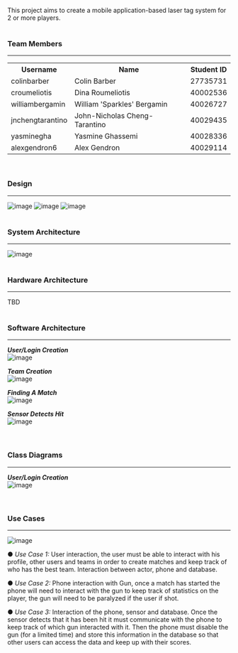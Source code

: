 This project aims to create a mobile application-based laser tag system for 2 or more players. 
<br><br>

### Team Members

***

<table style="width:100%">
  <tr>
    <th>Username</th>
    <th>Name</th> 
    <th>Student ID</th>
  </tr>
  <tr>
    <td>colinbarber</td>
    <td>Colin Barber</td> 
    <td>27735731</td>
  </tr>
  <tr>
    <td>croumeliotis</td>
    <td>Dina Roumeliotis</td> 
    <td>40002536</td>
  </tr>
  <tr>
    <td>williambergamin</td>
    <td>William 'Sparkles' Bergamin</td> 
    <td>40026727</td>
  </tr>
  <tr>
    <td>jnchengtarantino</td>
    <td>John-Nicholas Cheng-Tarantino</td> 
    <td>40029435</td>
  </tr>
  <tr>
    <td>yasminegha</td>
    <td>Yasmine Ghassemi</td> 
    <td>40028336</td>
  </tr>
  <tr>
    <td>alexgendron6</td>
    <td>Alex Gendron</td> 
    <td>40029114</td>
  </tr>
</table>
<br>

### Design

***

![image](https://user-images.githubusercontent.com/29033135/46921913-84eb6780-cfcf-11e8-99eb-fe53093a8ba5.png)
![image](https://user-images.githubusercontent.com/29033135/46921924-b19f7f00-cfcf-11e8-9799-0d9bb3b5b685.png)
![image](https://user-images.githubusercontent.com/29033135/46921930-c419b880-cfcf-11e8-8f9a-991647adf297.png)
<br><br>

### System Architecture

***

![image](https://user-images.githubusercontent.com/29033135/46921951-13f87f80-cfd0-11e8-9ef7-436e948d53fa.png)
<br><br>

### Hardware Architecture

***

TBD
<br><br>

### Software Architecture

***

_**User/Login Creation**_<br>
![image](https://user-images.githubusercontent.com/29033135/46921973-4609e180-cfd0-11e8-8639-c9e715e8391c.png)<br>

_**Team Creation**_<br>
![image](https://user-images.githubusercontent.com/29033135/46921980-5ae67500-cfd0-11e8-8623-471956a6c095.png)<br>

_**Finding A Match**_<br>
![image](https://user-images.githubusercontent.com/29033135/46921986-689bfa80-cfd0-11e8-8abb-5dda92b48505.png)<br>

_**Sensor Detects Hit**_<br>
![image](https://user-images.githubusercontent.com/29033135/46922004-76ea1680-cfd0-11e8-9f87-8fd2a4c218e7.png)<br>
<br><br>

### Class Diagrams

***

_**User/Login Creation**_<br>
![image](https://user-images.githubusercontent.com/29033135/46922027-c0d2fc80-cfd0-11e8-856f-19a2f17239f5.png)<br>
<br><br>

### Use Cases

***

![image](https://user-images.githubusercontent.com/29033135/46922035-f546b880-cfd0-11e8-8c41-f290efedf192.png)<br>

●	_Use Case 1:_ User interaction, the user must be able to interact with his profile, other users and teams in order to create matches and keep track of who has the best team. Interaction between actor, phone and database.

●	_Use Case 2:_ Phone interaction with Gun, once a match has started the phone will need to interact with the gun to keep track of statistics on the player, the gun will need to be paralyzed if the user if shot.

●	_Use Case 3:_ Interaction of the phone, sensor and database. Once the sensor detects that it has been hit it must communicate with the phone to keep track of which gun interacted with it. Then the phone must disable the gun (for a limited time) and store this information in the database so that other users can access the data and keep up with their scores.	
<br><br>
